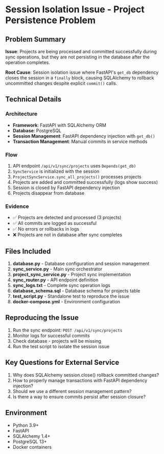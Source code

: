 # Session Isolation Issue - Project Persistence Problem

## Problem Summary

**Issue**: Projects are being processed and committed successfully during sync operations, but they are not persisting in the database after the operation completes.

**Root Cause**: Session isolation issue where FastAPI's `get_db` dependency closes the session in a `finally` block, causing SQLAlchemy to rollback uncommitted changes despite explicit `commit()` calls.

## Technical Details

### Architecture
- **Framework**: FastAPI with SQLAlchemy ORM
- **Database**: PostgreSQL
- **Session Management**: FastAPI dependency injection with `get_db()`
- **Transaction Management**: Manual commits in service methods

### Flow
1. API endpoint `/api/v1/sync/projects` uses `Depends(get_db)`
2. `SyncService` is initialized with the session
3. `ProjectSyncService.sync_all_projects()` processes projects
4. Projects are added and committed successfully (logs show success)
5. Session is closed by FastAPI dependency injection
6. Projects disappear from database

### Evidence
- ✅ Projects are detected and processed (3 projects)
- ✅ All commits are logged as successful
- ✅ No errors or rollbacks in logs
- ❌ Projects are not in database after sync completes

## Files Included

1. **database.py** - Database configuration and session management
2. **sync_service.py** - Main sync orchestrator
3. **project_sync_service.py** - Project sync implementation
4. **sync_router.py** - API endpoint definition
5. **sync_logs.txt** - Complete sync operation logs
6. **database_schema.sql** - Database schema for projects table
7. **test_script.py** - Standalone test to reproduce the issue
8. **docker-compose.yml** - Environment configuration

## Reproducing the Issue

1. Run the sync endpoint: `POST /api/v1/sync/projects`
2. Monitor logs for successful commits
3. Check database - projects will be missing
4. Run the test script to isolate the session issue

## Key Questions for External Service

1. Why does SQLAlchemy session.close() rollback committed changes?
2. How to properly manage transactions with FastAPI dependency injection?
3. Should we use a different session management pattern?
4. Is there a way to ensure commits persist after session closure?

## Environment
- Python 3.9+
- FastAPI
- SQLAlchemy 1.4+
- PostgreSQL 13+
- Docker containers
